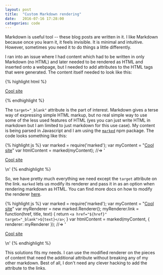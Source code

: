 ```yaml
---
layout: post
title:  "Custom Markdown rendering"
date:   2016-07-16 17:28:00
categories: code
---
```


Markdown is useful tool -- these blog posts are written in it. I like Markdown because once you learn it, it feels invisible. It is minimal and intuitive. However, sometimes you need it to do things a little differently.

I ran into an issue where I had content which had to be written in only Markdown (no HTML) and later needed to be rendered as HTML and inserted onto a webpage, but I needed to add attributes to the HTML tags that were generated. The content itself needed to look like this:

{% highlight html %}
<p><a href="http://blog.danielcorin.com/" target="_blank">Cool site</a></p>
{% endhighlight %}

The `target="_blank"` attribute is the part of interest. Markdown gives a terse way of expressing simple HTML markup, but no real simple way to use some of the less used features of HTML (yes you can just write HTML in markdown but I am limited to just markdown for this use case). My content is being parsed in Javascript and I am using the [`marked`](https://www.npmjs.com/package/marked) npm package. The code looks something like this:

{% highlight js %}
var marked = require('marked');
var myContent = "[Cool site](https://google.com)"
var htmlContent = marked(myContent);
//=> '<p><a href="https://google.com">Cool site</a></p>\n'
{% endhighlight %}

So, we have pretty much everything we need except the `target` attribute on the link. `marked` lets us modify its renderer and pass it in as an option when rendering markdown as HTML. You can find more docs on how to modify the renderer [here](https://github.com/chjj/marked#renderer).

{% highlight js %}
var marked = require('marked');
var myContent = "[Cool site](https://google.com)"
var myRenderer = new marked.Renderer();
myRenderer.link = function(href, title, text) {
    return `<a href="${href}" target="_blank">${text}</a>`;
}
var htmlContent = marked(myContent, {
    renderer: myRenderer
});
//=> '<p><a href="https://google.com" target="_blank">Cool site</a></p>\n'
{% endhighlight %}

This solutions fits my needs. I can use the modified renderer on the pieces of content that need the additional attribute without breaking any of my other markdown. Best of all, I don't need any clever hacking to add the attribute to the links.


